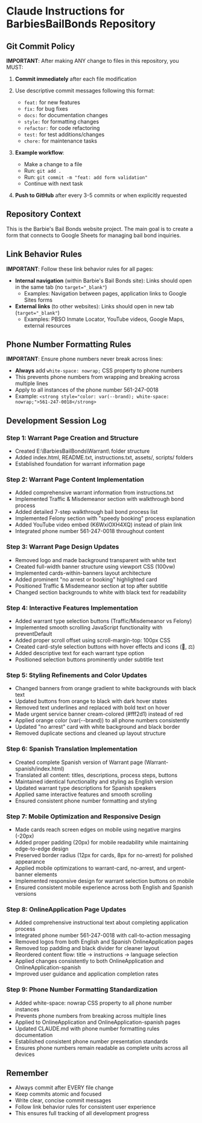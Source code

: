 # Claude Instructions for BarbiesBailBonds Repository

## Git Commit Policy

**IMPORTANT**: After making ANY change to files in this repository, you MUST:

1. **Commit immediately** after each file modification
2. Use descriptive commit messages following this format:
   - `feat:` for new features
   - `fix:` for bug fixes  
   - `docs:` for documentation changes
   - `style:` for formatting changes
   - `refactor:` for code refactoring
   - `test:` for test additions/changes
   - `chore:` for maintenance tasks

3. **Example workflow**:
   - Make a change to a file
   - Run: `git add .`
   - Run: `git commit -m "feat: add form validation"`
   - Continue with next task

4. **Push to GitHub** after every 3-5 commits or when explicitly requested

## Repository Context

This is the Barbie's Bail Bonds website project. The main goal is to create a form that connects to Google Sheets for managing bail bond inquiries.

## Link Behavior Rules

**IMPORTANT**: Follow these link behavior rules for all pages:

- **Internal navigation** (within Barbie's Bail Bonds site): Links should open in the same tab (no `target="_blank"`)
  - Examples: Navigation between pages, application links to Google Sites forms
- **External links** (to other websites): Links should open in new tab (`target="_blank"`)
  - Examples: PBSO Inmate Locator, YouTube videos, Google Maps, external resources

## Phone Number Formatting Rules

**IMPORTANT**: Ensure phone numbers never break across lines:

- **Always** add `white-space: nowrap;` CSS property to phone numbers
- This prevents phone numbers from wrapping and breaking across multiple lines
- Apply to all instances of the phone number 561-247-0018
- Example: `<strong style="color: var(--brand); white-space: nowrap;">561-247-0018</strong>`

## Development Session Log

### Step 1: Warrant Page Creation and Structure
- Created E:\BarbiesBailBonds\Warrant\ folder structure
- Added index.html, README.txt, instructions.txt, assets/, scripts/ folders
- Established foundation for warrant information page

### Step 2: Warrant Page Content Implementation
- Added comprehensive warrant information from instructions.txt
- Implemented Traffic & Misdemeanor section with walkthrough bond process
- Added detailed 7-step walkthrough bail bond process list
- Implemented Felony section with "speedy booking" process explanation
- Added YouTube video embed (K6WxiOXH4XQ) instead of plain link
- Integrated phone number 561-247-0018 throughout content

### Step 3: Warrant Page Design Updates
- Removed logo and made background transparent with white text
- Created full-width banner structure using viewport CSS (100vw)
- Implemented cards-within-banners layout architecture
- Added prominent "no arrest or booking" highlighted card
- Positioned Traffic & Misdemeanor section at top after subtitle
- Changed section backgrounds to white with black text for readability

### Step 4: Interactive Features Implementation
- Added warrant type selection buttons (Traffic/Misdemeanor vs Felony)
- Implemented smooth scrolling JavaScript functionality with preventDefault
- Added proper scroll offset using scroll-margin-top: 100px CSS
- Created card-style selection buttons with hover effects and icons (🚗, ⚖️)
- Added descriptive text for each warrant type option
- Positioned selection buttons prominently under subtitle text

### Step 5: Styling Refinements and Color Updates
- Changed banners from orange gradient to white backgrounds with black text
- Updated buttons from orange to black with dark hover states
- Removed text underlines and replaced with bold text on hover
- Made urgent service banner cream-colored (#fff2d1) instead of red
- Applied orange color (var(--brand)) to all phone numbers consistently
- Updated "no arrest" card with white background and black border
- Removed duplicate sections and cleaned up layout structure

### Step 6: Spanish Translation Implementation
- Created complete Spanish version of Warrant page (Warrant-spanish/index.html)
- Translated all content: titles, descriptions, process steps, buttons
- Maintained identical functionality and styling as English version
- Updated warrant type descriptions for Spanish speakers
- Applied same interactive features and smooth scrolling
- Ensured consistent phone number formatting and styling

### Step 7: Mobile Optimization and Responsive Design
- Made cards reach screen edges on mobile using negative margins (-20px)
- Added proper padding (20px) for mobile readability while maintaining edge-to-edge design
- Preserved border radius (12px for cards, 8px for no-arrest) for polished appearance
- Applied mobile optimizations to warrant-card, no-arrest, and urgent-banner elements
- Implemented responsive design for warrant selection buttons on mobile
- Ensured consistent mobile experience across both English and Spanish versions

### Step 8: OnlineApplication Page Updates
- Added comprehensive instructional text about completing application process
- Integrated phone number 561-247-0018 with call-to-action messaging
- Removed logos from both English and Spanish OnlineApplication pages
- Removed top padding and black divider for cleaner layout
- Reordered content flow: title → instructions → language selection
- Applied changes consistently to both OnlineApplication and OnlineApplication-spanish
- Improved user guidance and application completion rates

### Step 9: Phone Number Formatting Standardization
- Added white-space: nowrap CSS property to all phone number instances
- Prevents phone numbers from breaking across multiple lines
- Applied to OnlineApplication and OnlineApplication-spanish pages
- Updated CLAUDE.md with phone number formatting rules documentation
- Established consistent phone number presentation standards
- Ensures phone numbers remain readable as complete units across all devices

## Remember

- Always commit after EVERY file change
- Keep commits atomic and focused
- Write clear, concise commit messages
- Follow link behavior rules for consistent user experience
- This ensures full tracking of all development progress